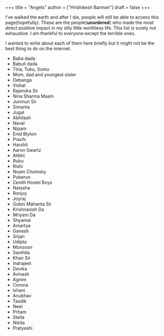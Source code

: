 +++
title = "Angels"
author = ["Hrishikesh Barman"]
draft = false
+++

I've walked the earth and after I die, people will still be able to access this page(hopefully). These are the people(**unordered**) who made the most direct positive impact in my silly little worthless life. This list is surely not exhaustive. I am thankful to everyone except the terrible ones.

I wanted to write about each of them here briefly but it might not be the best thing to do on the internet.

-   Baba dada
-   Babuli dada
-   Tina, Tuku, Sumu
-   Mom, dad and youngest sister
-   Debanga
-   Vishal
-   Rajendra Sir
-   Nina Sharma Maam
-   Junmun Sir
-   Simanta
-   Jugal
-   Abhilash
-   Naval
-   Nipam
-   Enid Blyton
-   Prachi
-   Harshit
-   Aaron Swartz
-   Atibhi
-   Rubu
-   Rishi
-   Noam Chomsky
-   Puberun
-   Zenith Hostel Boys
-   Natasha
-   Ronjoy
-   Joyraj
-   Gobin Mahanta Sir
-   Krishnasish Da
-   Mriyam Da
-   Shyamal
-   Amartya
-   Ganesh
-   Srijan
-   Udipta
-   Monsoon
-   Samhita
-   Khan Sir
-   Indrajeet
-   Devika
-   Avinash
-   Agnim
-   Corona
-   Ishani
-   Anubhav
-   Tasdik
-   Neel
-   Pritam
-   Stella
-   Nikita
-   Pratyashi
